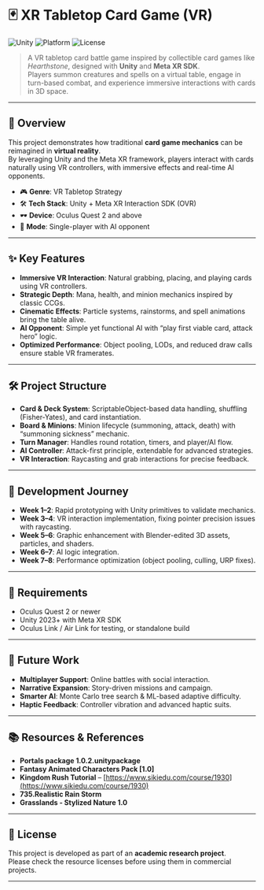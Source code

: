 # 🃏 XR Tabletop Card Game (VR)

![Unity](https://img.shields.io/badge/Engine-Unity%202023+-blue.svg?logo=unity)
![Platform](https://img.shields.io/badge/Platform-Oculus%20Quest%202%2B-lightgrey?logo=oculus)
![License](https://img.shields.io/badge/License-Academic%20Project-green)

> A VR tabletop card battle game inspired by collectible card games like *Hearthstone*, designed with **Unity** and **Meta XR SDK**.  
> Players summon creatures and spells on a virtual table, engage in turn-based combat, and experience immersive interactions with cards in 3D space.

---

## 📖 Overview
This project demonstrates how traditional **card game mechanics** can be reimagined in **virtual reality**.  
By leveraging Unity and the Meta XR framework, players interact with cards naturally using VR controllers, with immersive effects and real-time AI opponents.  

- 🎮 **Genre**: VR Tabletop Strategy  
- 🛠 **Tech Stack**: Unity + Meta XR Interaction SDK (OVR)  
- 🕶 **Device**: Oculus Quest 2 and above  
- 🤖 **Mode**: Single-player with AI opponent  

---

## ✨ Key Features
- **Immersive VR Interaction**: Natural grabbing, placing, and playing cards using VR controllers.  
- **Strategic Depth**: Mana, health, and minion mechanics inspired by classic CCGs.  
- **Cinematic Effects**: Particle systems, rainstorms, and spell animations bring the table alive.  
- **AI Opponent**: Simple yet functional AI with “play first viable card, attack hero” logic.  
- **Optimized Performance**: Object pooling, LODs, and reduced draw calls ensure stable VR framerates.  

---

## 🛠 Project Structure
- **Card & Deck System**: ScriptableObject-based data handling, shuffling (Fisher-Yates), and card instantiation.  
- **Board & Minions**: Minion lifecycle (summoning, attack, death) with “summoning sickness” mechanic.  
- **Turn Manager**: Handles round rotation, timers, and player/AI flow.  
- **AI Controller**: Attack-first principle, extendable for advanced strategies.  
- **VR Interaction**: Raycasting and grab interactions for precise feedback.  

---

## 🚀 Development Journey
- **Week 1–2**: Rapid prototyping with Unity primitives to validate mechanics.  
- **Week 3–4**: VR interaction implementation, fixing pointer precision issues with raycasting.  
- **Week 5–6**: Graphic enhancement with Blender-edited 3D assets, particles, and shaders.  
- **Week 6–7**: AI logic integration.  
- **Week 7–8**: Performance optimization (object pooling, culling, URP fixes). 

---

## 🔧 Requirements
- Oculus Quest 2 or newer  
- Unity 2023+ with Meta XR SDK  
- Oculus Link / Air Link for testing, or standalone build  

---

## 🌟 Future Work
- **Multiplayer Support**: Online battles with social interaction.  
- **Narrative Expansion**: Story-driven missions and campaign.  
- **Smarter AI**: Monte Carlo tree search & ML-based adaptive difficulty.  
- **Haptic Feedback**: Controller vibration and advanced haptic suits.  

---

## 📚 Resources & References
- **Portals package 1.0.2.unitypackage**  
- **Fantasy Animated Characters Pack [1.0]**  
- **Kingdom Rush Tutorial** – [https://www.sikiedu.com/course/1930](https://www.sikiedu.com/course/1930)  
- **735.Realistic Rain Storm**  
- **Grasslands - Stylized Nature 1.0**  

---

## 📜 License
This project is developed as part of an **academic research project**.  
Please check the resource licenses before using them in commercial projects.  

---
